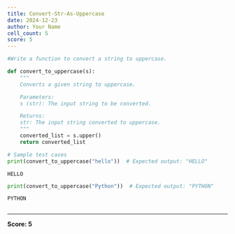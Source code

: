 ```yaml
---
title: Convert-Str-As-Uppercase
date: 2024-12-23
author: Your Name
cell_count: 5
score: 5
---
```


```python
#Write a function to convert a string to uppercase.
```


```python
def convert_to_uppercase(s):
    """
    Converts a given string to uppercase.

    Parameters:
    s (str): The input string to be converted.

    Returns:
    str: The input string converted to uppercase.
    """
    converted_list = s.upper()
    return converted_list
```


```python
# Sample test cases
print(convert_to_uppercase("hello"))  # Expected output: "HELLO"
```

    HELLO



```python
print(convert_to_uppercase("Python"))  # Expected output: "PYTHON"
```

    PYTHON



```python

```


---
**Score: 5**
